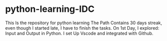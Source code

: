 # python-learning-IDC
This Is the repository for python learning
The Path Contains 30 days streak, even though I started late, I have to finish the tasks.
On 1st Day, I explored:
Input and Output in Python.
I set Up Vscode and integrated with Github.




